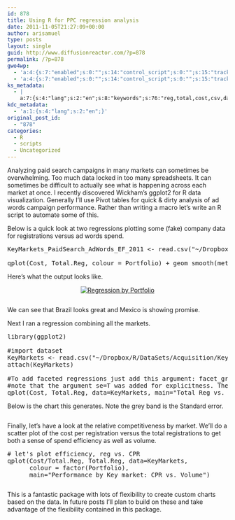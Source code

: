 ```yaml
---
id: 878
title: Using R for PPC regression analysis
date: 2011-11-05T21:27:09+00:00
author: arisamuel
type: posts
layout: single
guid: http://www.diffusionreactor.com/?p=878
permalink: /?p=878
gwo4wp:
  - 'a:4:{s:7:"enabled";s:0:"";s:14:"control_script";s:0:"";s:15:"tracking_script";s:0:"";s:17:"conversion_script";s:0:"";}'
  - 'a:4:{s:7:"enabled";s:0:"";s:14:"control_script";s:0:"";s:15:"tracking_script";s:0:"";s:17:"conversion_script";s:0:"";}'
ks_metadata:
  - |
    a:7:{s:4:"lang";s:2:"en";s:8:"keywords";s:76:"reg,total,cost,csv,data,keymarkets_paidsearch_adwords_ef_2011,market,markets";s:19:"keywords_autoupdate";s:1:"1";s:11:"description";s:165:"Reg, colour = Portfolio) + geom_smooth(method=&quot;lm&quot;, se=T) Here's what the output looks like (with a minor annotation added after the fact). We can see that";s:22:"description_autoupdate";s:1:"1";s:5:"title";s:0:"";s:6:"robots";s:12:"index,follow";}
kdc_metadata:
  - 'a:1:{s:4:"lang";s:2:"en";}'
original_post_id:
  - "878"
categories:
  - R
  - scripts
  - Uncategorized
---
```

Analyzing paid search campaigns in many markets can sometimes be overwhelming. Too much data locked in too many spreadsheets. It can sometimes be difficult to actually see what is happening across each market at once. I recently discovered Wickham&#8217;s ggplot2 for R data visualization. Generally I&#8217;ll use Pivot tables for quick & dirty analysis of ad words campaign performance. Rather than writing a macro let&#8217;s write an R script to automate some of this.

Below is a quick look at two regressions plotting some (fake) company data for registrations versus ad words spend.

<pre>KeyMarkets_PaidSearch_AdWords_EF_2011 &lt;- read.csv("~/Dropbox/R/DataSets/Acquisition/KeyMarkets_PaidSearch_AdWords_EF_2011.csv")

qplot(Cost, Total.Reg, colour = Portfolio) + geom_smooth(method="lm", se=T)</pre>

Here&#8217;s what the output looks like.

<p style="text-align:center;">
  <a title="multiple regression by portfolio" href="http://www.directedattention.com/research-and-code/simple-scripts/using-r-and-the-ggplot2-package-for-ad-words-analysis-1/attachment/multipleregressionbyportfolio/" rel="attachment wp-att-2211"><img class="aligncenter  wp-image-2211" title="Linear Regression by Portfolio" alt="Regression by Portfolio" src="https://i1.wp.com/www.samuelakerstein.com/wp-content/uploads/2013/08/multipleregressionbyportfolio.png?resize=300%2C201" srcset="https://i1.wp.com/www.samuelakerstein.com/wp-content/uploads/2013/08/multipleregressionbyportfolio.png?w=550 550w, https://i1.wp.com/www.samuelakerstein.com/wp-content/uploads/2013/08/multipleregressionbyportfolio.png?resize=300%2C201 300w" sizes="(max-width: 300px) 85vw, 300px" data-recalc-dims="1" /></a>
</p>

[<img title="Regression by market" alt="" src="https://i1.wp.com/www.diffusionreactor.com/wp-content/uploads/2011/11/Rplot1.png?resize=670%2C455" data-recalc-dims="1" />](https://i1.wp.com/www.diffusionreactor.com/wp-content/uploads/2011/11/Rplot1.png)

We can see that Brazil looks great and Mexico is showing promise.

Next I ran a regression combining all the markets.

<pre>library(ggplot2)

#import dataset
KeyMarkets &lt;- read.csv("~/Dropbox/R/DataSets/Acquisition/KeyMarkets_PaidSearch_AdWords_EF_2011.csv")
attach(KeyMarkets)

#To add faceted regressions just add this argument: facet_grid(. ~ Portfolio)
#note that the argument se=T was added for explicitness. The default is set to True.
qplot(Cost, Total.Reg, data=KeyMarkets, main="Total Reg vs. Cost in Key Markets") + geom_smooth(method="lm", SE=T)</pre>

Below is the chart this generates. Note the grey band is the Standard error.

[<img class="alignnone size-full wp-image-881" title="Regression on all markets" alt="" src="https://i1.wp.com/www.diffusionreactor.com/wp-content/uploads/2011/11/AllMarketsRegression.png?resize=560%2C379" data-recalc-dims="1" />](https://i1.wp.com/www.diffusionreactor.com/wp-content/uploads/2011/11/AllMarketsRegression.png)

Finally, let&#8217;s have a look at the relative competitiveness by market. We&#8217;ll do a scatter plot of the cost per registration versus the total registrations to get both a sense of spend efficiency as well as volume.

<pre># let's plot efficiency, reg vs. CPR
qplot(Cost/Total.Reg, Total.Reg, data=KeyMarkets,
      colour = factor(Portfolio),
      main="Performance by Key market: CPR vs. Volume")</pre>

[<img class="alignnone size-full wp-image-886" title="CPR2" alt="" src="https://i2.wp.com/www.diffusionreactor.com/wp-content/uploads/2011/11/CPR2.png?resize=670%2C455" data-recalc-dims="1" />](https://i2.wp.com/www.diffusionreactor.com/wp-content/uploads/2011/11/CPR2.png)

This is a fantastic package with lots of flexibility to create custom charts based on the data. In future posts I&#8217;ll plan to build on these and take advantage of the flexibility contained in this package.
